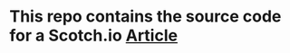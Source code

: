 # This repo contains the source code for a Scotch.io [Article](https://pub.scotch.io/@adi/building-rest-apis-using-flightphp)
